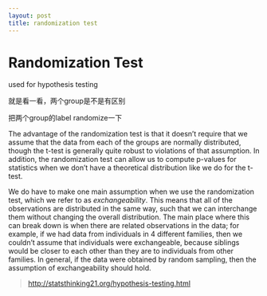 ```yaml
---
layout: post
title: randomization test
---
```


# Randomization Test

used for hypothesis testing

就是看一看，两个group是不是有区别

把两个group的label randomize一下



 The advantage of the randomization test is that it doesn’t require that we assume that the data from each of the groups are normally distributed, though the t-test is generally quite robust to violations of that assumption. In addition, the randomization test can allow us to compute p-values for statistics when we don’t have a theoretical distribution like we do for the t-test.

We do have to make one main assumption when we use the randomization test, which we refer to as *exchangeability*. This means that all of the observations are distributed in the same way, such that we can interchange them without changing the overall distribution. The main place where this can break down is when there are related observations in the data; for example, if we had data from individuals in 4 different families, then we couldn’t assume that individuals were exchangeable, because siblings would be closer to each other than they are to individuals from other families. In general, if the data were obtained by random sampling, then the assumption of exchangeability should hold.

> http://statsthinking21.org/hypothesis-testing.html

